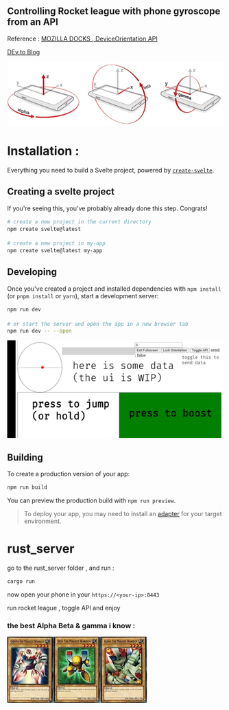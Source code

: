 ## Controlling Rocket league with phone gyroscope from an API
Reference :
[MOZILLA DOCKS , DeviceOrientation API](https://developer.mozilla.org/en-US/docs/Web/API/Device_orientation_events/Detecting_device_orientation)

[DEv.to Blog](https://dev.to/trekhleb/gyro-web-accessing-the-device-orientation-in-javascript-2492)


![Alpha Beta Gamma](screenshots/01-cover.jpg)

# Installation : 


Everything you need to build a Svelte project, powered by [`create-svelte`](https://github.com/sveltejs/kit/tree/master/packages/create-svelte).

## Creating a svelte project

If you're seeing this, you've probably already done this step. Congrats!

```bash
# create a new project in the current directory
npm create svelte@latest

# create a new project in my-app
npm create svelte@latest my-app
```

## Developing

Once you've created a project and installed dependencies with `npm install` (or `pnpm install` or `yarn`), start a development server:

```bash
npm run dev

# or start the server and open the app in a new browser tab
npm run dev -- --open
```
![Alpha preview](screenshots/ss1.png)
## Building

To create a production version of your app:

```bash
npm run build
```

You can preview the production build with `npm run preview`.

> To deploy your app, you may need to install an [adapter](https://kit.svelte.dev/docs/adapters) for your target environment.

# rust_server

go to the rust_server folder , and run : 

```bash
cargo run 
```

now open your phone in your `https://<your-ip>:8443`

run rocket league , toggle API and enjoy

### the best Alpha Beta & gamma i know :
![Alpha Beta Gamma ](screenshots/abg.jpg "The real Ones")